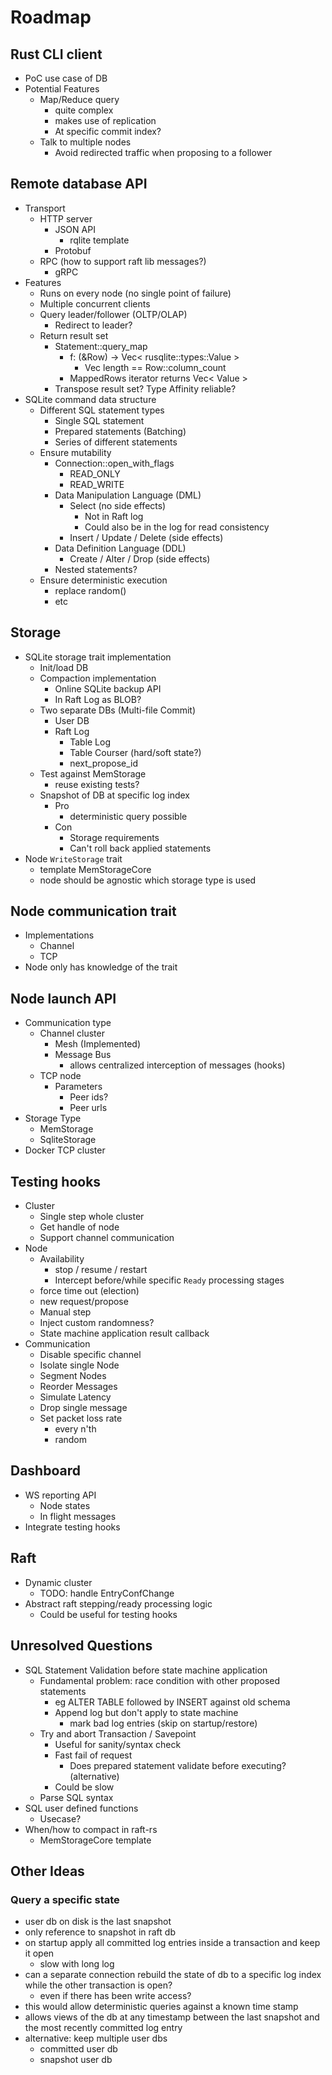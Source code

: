 # Roadmap

## Rust CLI client
- PoC use case of DB
- Potential Features
  - Map/Reduce query
    - quite complex
    - makes use of replication
    - At specific commit index?
  - Talk to multiple nodes
    - Avoid redirected traffic when proposing to a follower

## Remote database API
- Transport
  - HTTP server
    - JSON API
      - rqlite template
    - Protobuf
  - RPC (how to support raft lib messages?)
    - gRPC
- Features
  - Runs on every node (no single point of failure)
  - Multiple concurrent clients
  - Query leader/follower (OLTP/OLAP)
    - Redirect to leader?
  - Return result set
    - Statement::query_map
      - f: (&Row) -> Vec< rusqlite::types::Value >
        - Vec length == Row::column_count
      - MappedRows iterator returns Vec< Value >
    - Transpose result set? Type Affinity reliable?
- SQLite command data structure
  - Different SQL statement types
    - Single SQL statement
    - Prepared statements (Batching)
    - Series of different statements
  - Ensure mutability
    - Connection::open_with_flags
      - READ_ONLY
      - READ_WRITE
    - Data Manipulation Language (DML)
      - Select (no side effects)
        - Not in Raft log
        - Could also be in the log for read consistency
      - Insert / Update / Delete (side effects)
    - Data Definition Language (DDL)
      - Create / Alter / Drop (side effects)
    - Nested statements?
  - Ensure deterministic execution
    - replace random()
    - etc

## Storage
- SQLite storage trait implementation
  - Init/load DB
  - Compaction implementation
    - Online SQLite backup API
    - In Raft Log as BLOB?
  - Two separate DBs (Multi-file Commit)
    - User DB
    - Raft Log
      - Table Log
      - Table Courser (hard/soft state?)
      - next_propose_id
  - Test against MemStorage
    - reuse existing tests?
  - Snapshot of DB at specific log index
    - Pro
      - deterministic query possible
    - Con
      - Storage requirements
      - Can't roll back applied statements
- Node `WriteStorage` trait
  - template MemStorageCore
  - node should be agnostic which storage type is used

## Node communication trait
- Implementations
  - Channel
  - TCP
- Node only has knowledge of the trait

## Node launch API
- Communication type
  - Channel cluster
    - Mesh (Implemented)
    - Message Bus
      - allows centralized interception of messages (hooks)
  - TCP node
    - Parameters
      - Peer ids?
      - Peer urls
- Storage Type
  - MemStorage
  - SqliteStorage
- Docker TCP cluster

## Testing hooks
- Cluster
  - Single step whole cluster
  - Get handle of node
  - Support channel communication
- Node
  - Availability
    - stop / resume / restart
    - Intercept before/while specific `Ready` processing stages
  - force time out (election)
  - new request/propose
  - Manual step
  - Inject custom randomness?
  - State machine application result callback
- Communication
  - Disable specific channel
  - Isolate single Node
  - Segment Nodes
  - Reorder Messages
  - Simulate Latency
  - Drop single message
  - Set packet loss rate
    - every n'th
    - random

## Dashboard
- WS reporting API
  - Node states
  - In flight messages
- Integrate testing hooks

## Raft
- Dynamic cluster
  - TODO: handle EntryConfChange
- Abstract raft stepping/ready processing logic
  - Could be useful for testing hooks

## Unresolved Questions
- SQL Statement Validation before state machine application
  - Fundamental problem: race condition with other proposed statements
    - eg ALTER TABLE followed by INSERT against old schema
    - Append log but don't apply to state machine
      - mark bad log entries (skip on startup/restore)
  - Try and abort Transaction / Savepoint
    - Useful for sanity/syntax check
    - Fast fail of request
      - Does prepared statement validate before executing? (alternative)
    - Could be slow
  - Parse SQL syntax 
- SQL user defined functions
  - Usecase?
- When/how to compact in raft-rs
  - MemStorageCore template
  
## Other Ideas

### Query a specific state
- user db on disk is the last snapshot
- only reference to snapshot in raft db
- on startup apply all committed log entries inside a transaction and keep it open
  - slow with long log
- can a separate connection rebuild the state of db to a specific log index while the other transaction is open?
  - even if there has been write access?
- this would allow deterministic queries against a known time stamp
- allows views of the db at any timestamp between the last snapshot and the most recently committed log entry
- alternative: keep multiple user dbs
  - committed user db
  - snapshot user db